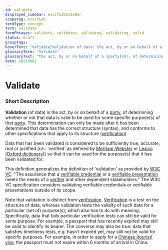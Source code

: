 ```yaml
---
id: validate
displayed_sidebar: essifLabSideBar
scopetag: essifLab
termType: concept
term: validate
formPhrases: validate, validates, validated, validating, valid
status: draft
grouptags:
hoverText: "Validate/validation of data: the act, by or on behalf of a Party, of determining whether or not that data is valid to be used for some specific purpose(s) of that Party."
glossaryTerm: "Validate"
glossaryText: "the act, by or on behalf of a [party](@), of determining whether or not that data is valid to be used for some specific purpose(s) of that [party](@)."
date: 20210802
---
```


# Validate

### Short Description

**Validation** (of data) is the act, by or on behalf of a [party](@), of determining whether or not that data is valid to be used for some specific purpose(s) of that [party](@). This determination can only be made after it has been determined that data has the correct structure (syntax), and conforms to other specifications that apply to its structure ([verification](verify@)).

Data that has been validated is considered to be sufficiently true, accurate, real or justified (i.e.: 'verified' as defined by [Merriam-Webster](https://www.merriam-webster.com/dictionary/verify) or [Lexico (Oxford dictionary)](https://www.merriam-webster.com/dictionary/verify)) so that it can be used for the purpose(s) that it has been validated for.

This definition generalizes the definition of 'validation' as provided by [W3C VC](https://www.w3.org/TR/vc-data-model/#dfn-credential-validation): "The assurance that a [verifiable credential](https://www.w3.org/TR/vc-data-model/#dfn-verifiable-credentials) or a [verifiable presentation](https://www.w3.org/TR/vc-data-model/#dfn-verifiable-presentations) meets the needs of a [verifier](https://www.w3.org/TR/vc-data-model/#dfn-verifier) and other dependent stakeholders." The W3C VC specification considers validating verifiable credentials or verifiable presentations outside of its scope.

Note that validation is distinct from [verification](verify@). [Verification](verify@) is a test on the structure of data, whereas validation tests the validity of such data for a particular (set of) purpose(s), which also has to do with meaning. Specifically, data that fails particular verification tests can still be valid for some purpose. For example, a passport that has recently expired may still be valid to identify its bearer. The converse may also be true: data that satisfies timeliness tests, e.g. hasn't expired yet, may still not be valid for specific purposes. For example, in order to apply for a [Chinese (tourist) visa](http://www.china-embassy.org/eng/hzqz/zgqz/t84246.htm), the passport must not expire within 6 months of arrival in China.
